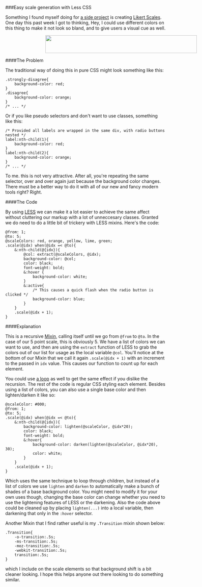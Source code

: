 ###Easy scale generation with Less CSS

Something I found myself doing for [a side project] is creating [Likert Scales]. 
One day this past week I got to thinking, Hey, I could use different colors on 
this thing to make it not look so bland, and to give users a visual cue as well.

<img style="padding-left: 25%" src="/images/tech-blog/likert-scale.png" width="476px" height="56px" />

####The Problem

The traditional way of doing this in pure CSS might look something like this:

    .strongly-disagree{
    	background-color: red;
    }
    .disagree{
    	background-color: orange;
    }
    /* ... */

Or if you like pseudo selectors and don't want to use classes, something like this:

	/* Provided all labels are wrapped in the same div, with radio buttons nested */
    label:nth-child(1){
    	background-color: red;
    }
    label:nth-child(2){
    	background-color: orange;
    }
    /* ... */

To me. this is not very attractive. After all, you're repeating the same selector, 
over and over again just because the background color changes. There must be a better
way to do it with all of our new and fancy modern tools right? Right.

####The Code

By using [LESS] we can make it a lot easier to achieve the same affect without cluttering
our markup with a lot of unneccesary classes. Granted we do need to do a little bit
of trickery with LESS mixins. Here's the code:

	@from: 1;
	@to: 5;
	@scaleColors: red, orange, yellow, lime, green;
	.scale(@idx) when(@idx =< @to){
		&:nth-child(@{idx}){
			@col: extract(@scaleColors, @idx);
			background-color: @col;
			color: black;
			font-weight: bold;
			&:hover	{
				background-color: white;
			}
			&:active{
				/* This causes a quick flash when the radio button is clicked */
				background-color: blue;
			}
		}
		.scale(@idx + 1);
	}

####Explanation

This is a recursive [Mixin], calling itself until we go from `@from` to `@to`. In
the case of our 5 point scale, this is obviously 5. We have a list of colors we
can want to use, and then are using the `extract` function of LESS to grab the
colors out of our list for usage as the local variable `@col`. You'll notice at
the bottom of our Mixin that we call it again `.scale(@idx + 1)` with an increment
to the passed in `idx` value. This causes our function to count up for each element.

You could use [a loop] as well to get the same effect if you dislike the recursion.
The rest of the code is regular CSS styling each element. Besides using a list of 
colors, you can also use a single base color and then lighten/darken it like so:

	@scaleColor: #000;
	@from: 1;
	@to: 5;
	.scale(@idx) when(@idx =< @to){
		&:nth-child(@{idx}){
			background-color: lighten(@scaleColor, @idx*20);
			color: black;
			font-weight: bold;
			&:hover{
				background-color: darken(lighten(@scaleColor, @idx*20), 30);
				color: white;
			}
		}
		.scale(@idx + 1);
	}

Which uses the same technique to loop through children, but instead of a list of 
colors we use `lighten` and `darken` to automatically make a bunch of shades of a base
background color. You might need to modify it for your own uses though, changing
the base color can change whether you need to use the lightening features of LESS
or the darkening. Also the code above could be cleaned up by placing `lighten(...)` into a local 
variable, then darkening that only in the `:hover` selector.

Another Mixin that I find rather useful is my `.Transition` mixin shown below:

	.Transition{
		-o-transition:.5s;
	    -ms-transition:.5s;
	    -moz-transition:.5s;
	    -webkit-transition:.5s;
	    transition:.5s;
	}

which I include on the scale elements so that background shift is a bit cleaner
looking. I hope this helps anyone out there looking to do something similar.


[a side project]:https://github.com/EJEHardenberg/whoseopinion.com
[Likert Scales]:http://en.wikipedia.org/wiki/Likert_scale
[LESS]:http://lesscss.org/
[Mixin]:http://lesscss.org/features/#mixins-feature
[a loop]:http://lesscss.org/features/#loops-feature